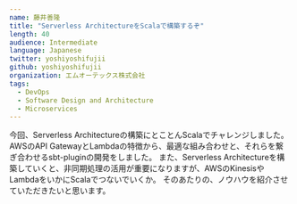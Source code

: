```yaml
---
name: 藤井善隆
title: "Serverless ArchitectureをScalaで構築するぞ"
length: 40
audience: Intermediate
language: Japanese
twitter: yoshiyoshifujii
github: yoshiyoshifujii
organization: エムオーテックス株式会社
tags:
  - DevOps
  - Software Design and Architecture
  - Microservices
---
```

今回、Serverless Architectureの構築にとことんScalaでチャレンジしました。
AWSのAPI GatewayとLambdaの特徴から、最適な組み合わせと、それらを繋ぎ合わせるsbt-pluginの開発をしました。
また、Serverless Architectureを構築していくと、非同期処理の活用が重要になりますが、AWSのKinesisやLambdaをいかにScalaでつないでいくか。
そのあたりの、ノウハウを紹介させていただきたいと思います。
